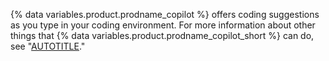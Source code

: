 {% data variables.product.prodname_copilot %} offers coding suggestions as you type in your coding environment. For more information about other things that {% data variables.product.prodname_copilot_short %} can do, see "[AUTOTITLE](/copilot/about-github-copilot)."
